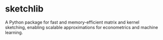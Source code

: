 # sketchlib
A Python package for fast and memory-efficient matrix and kernel sketching, enabling scalable approximations for econometrics and machine learning.
